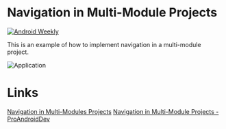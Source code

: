 # Navigation in Multi-Module Projects
[![Android Weekly]( https://img.shields.io/badge/Android%20Weekly-%23348-blue.svg )]( http://androidweekly.net/issues/issue-348)

This is an example of how to implement navigation in a multi-module project.

![Application](https://cdn-images-1.medium.com/max/1600/1*sQPQIhakVlhq--AvqnUeNg.gif)

# Links
[Navigation in Multi-Modules Projects](https://vponomarenko.me/article/2019/04/30/navigation-in-multi-modules-projects.html)
[Navigation in Multi-Module Projects - ProAndroidDev](https://medium.com/p/navigation-in-multi-module-projects-9a5c53ad219)
